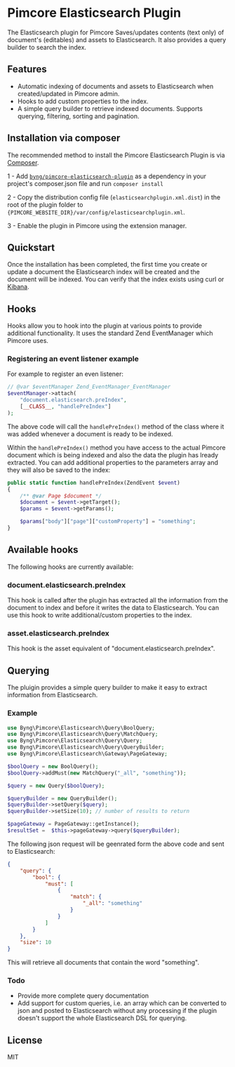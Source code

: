 # Pimcore Elasticsearch Plugin

The Elasticsearch plugin for Pimcore Saves/updates contents (text only) of document's (editables) and assets to Elasticsearch. It also provides a query builder to search the index.

## Features

* Automatic indexing of documents and assets to Elasticsearch when created/updated in Pimcore admin. 
* Hooks to add custom properties to the index.
* A simple query builder to retrieve indexed documents. Supports querying, filtering, sorting and pagination.

## Installation via composer

The recommended method to install the Pimcore Elasticsearch Plugin is via [Composer](https://getcomposer.org/).

1 - Add [`byng/pimcore-elasticsearch-plugin`](https://packagist.org/packages/byng/pimcore-elasticsearch-plugin) as a dependency in your project's composer.json file and run `composer install`

2 - Copy the distribution config file (`elasticsearchplugin.xml.dist`) in the root of the plugin folder 
to `{PIMCORE_WEBSITE_DIR}/var/config/elasticsearchplugin.xml`.

3 - Enable the plugin in Pimcore using the extension manager.

## Quickstart

Once the installation has been completed, the first time you create or update a document the Elasticsearch index will be created and the document will be indexed. You can verify that the index exists using curl or [Kibana](https://www.elastic.co/products/kibana).

## Hooks

Hooks allow you to hook into the plugin at various points to provide additional functionality. It uses the standard Zend EventManager which Pimcore uses. 

### Registering an event listener example

For example to register an even listener:

```php
// @var $eventManager Zend_EventManager_EventManager
$eventManager->attach(
    "document.elasticsearch.preIndex",
    [__CLASS__, "handlePreIndex"]
);
```

The above code will call the `handlePreIndex()` method of the class where it was added whenever a document is ready to be indexed.

Within the `handlePreIndex()` method you have access to the actual Pimcore document which is being indexed and also the data the plugin has lready extracted. You can add additional properties to the parameters array and they will also be saved to the index:

```php
public static function handlePreIndex(ZendEvent $event)
{
    /** @var Page $document */
    $document = $event->getTarget();
    $params = $event->getParams();

    $params["body"]["page"]["customProperty"] = "something";
}
```

## Available hooks

The following hooks are currently available:

### document.elasticsearch.preIndex

This hook is called after the plugin has extracted all the information from the document to index and before it writes the data to Elasticsearch. You can use this hook to write additional/custom properties to the index.

### asset.elasticsearch.preIndex

This hook is the asset equivalent of "document.elasticsearch.preIndex".


## Querying

The pluigin provides a simple query builder to make it easy to extract information from Elasticsearch.

### Example

```php
use Byng\Pimcore\Elasticsearch\Query\BoolQuery;
use Byng\Pimcore\Elasticsearch\Query\MatchQuery;
use Byng\Pimcore\Elasticsearch\Query\Query;
use Byng\Pimcore\Elasticsearch\Query\QueryBuilder;
use Byng\Pimcore\Elasticsearch\Gateway\PageGateway;

$boolQuery = new BoolQuery();
$boolQuery->addMust(new MatchQuery("_all", "something"));

$query = new Query($boolQuery);

$queryBuilder = new QueryBuilder();
$queryBuilder->setQuery($query);
$queryBuilder->setSize(10); // number of results to return

$pageGateway = PageGateway::getInstance();
$resultSet =  $this->pageGateway->query($queryBuilder);
```

The following json request will be geenrated form the above code and sent to Elasticsearch:

```json
{
    "query": {
        "bool": {
            "must": [
                {
                    "match": {
                        "_all": "something"
                    }
                }
            ]
        }
    },
    "size": 10
}
```

This will retrieve all documents that contain the word "something".

### Todo

* Provide more complete query documentation
* Add support for custom queries, i.e. an array which can be converted to json and posted to Elasticsearch without any processing if the plugin doesn't support the whole Elasticsearch DSL for querying.

## License

MIT
